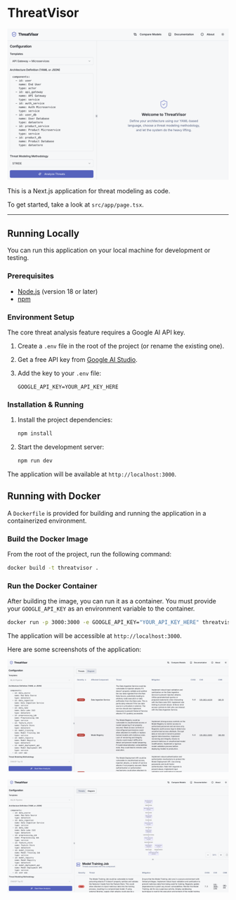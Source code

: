 # ThreatVisor

![ThreatVisor UI](./Images/Image1.png)

This is a Next.js application for threat modeling as code.

To get started, take a look at `src/app/page.tsx`.

---

## Running Locally

You can run this application on your local machine for development or testing.

### Prerequisites

- [Node.js](https://nodejs.org/) (version 18 or later)
- [npm](https://www.npmjs.com/)

### Environment Setup

The core threat analysis feature requires a Google AI API key.

1.  Create a `.env` file in the root of the project (or rename the existing one).
2.  Get a free API key from [Google AI Studio](https://aistudio.google.com/app/apikey).
3.  Add the key to your `.env` file:

    ```
    GOOGLE_API_KEY=YOUR_API_KEY_HERE
    ```

### Installation & Running

1.  Install the project dependencies:

    ```bash
    npm install
    ```

2.  Start the development server:
    ```bash
    npm run dev
    ```

The application will be available at `http://localhost:3000`.

## Running with Docker

A `Dockerfile` is provided for building and running the application in a containerized environment.

### Build the Docker Image

From the root of the project, run the following command:

```bash
docker build -t threatvisor .
```

### Run the Docker Container

After building the image, you can run it as a container. You must provide your `GOOGLE_API_KEY` as an environment variable to the container.

```bash
docker run -p 3000:3000 -e GOOGLE_API_KEY="YOUR_API_KEY_HERE" threatvisor
```

The application will be accessible at `http://localhost:3000`.

Here are some screenshots of the application:

![ThreatVisor Threats](./Images/Image2.png)

![ThreatVisor Diagram](./Images/Image3.png)
